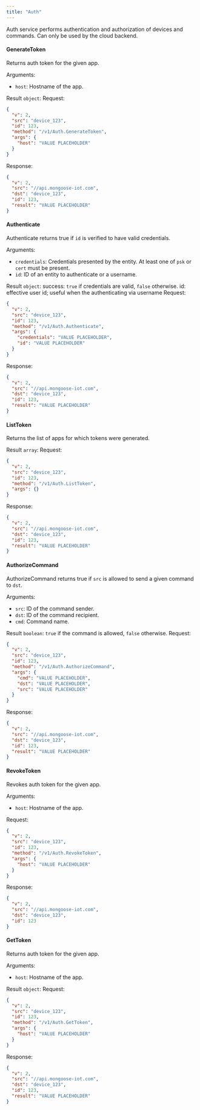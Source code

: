 ```yaml
---
title: "Auth"
---
```


Auth service performs authentication and authorization of devices and commands. Can only be used by the cloud backend.

#### GenerateToken
Returns auth token for the given app.

Arguments:
- `host`: Hostname of the app.

Result `object`: 
Request:
```json
{
  "v": 2,
  "src": "device_123",
  "id": 123,
  "method": "/v1/Auth.GenerateToken",
  "args": {
    "host": "VALUE PLACEHOLDER"
  }
}

```

Response:
```json
{
  "v": 2,
  "src": "//api.mongoose-iot.com",
  "dst": "device_123",
  "id": 123,
  "result": "VALUE PLACEHOLDER"
}

```

#### Authenticate
Authenticate returns true if `id` is verified to have valid credentials.

Arguments:
- `credentials`: Credentials presented by the entity. At least one of `psk` or `cert` must be present.
- `id`: ID of an entity to authenticate or a username.

Result `object`: success: `true` if credentials are valid, `false` otherwise. id: effective user id; useful when the authenticating via username
Request:
```json
{
  "v": 2,
  "src": "device_123",
  "id": 123,
  "method": "/v1/Auth.Authenticate",
  "args": {
    "credentials": "VALUE PLACEHOLDER",
    "id": "VALUE PLACEHOLDER"
  }
}

```

Response:
```json
{
  "v": 2,
  "src": "//api.mongoose-iot.com",
  "dst": "device_123",
  "id": 123,
  "result": "VALUE PLACEHOLDER"
}

```

#### ListToken
Returns the list of apps for which tokens were generated.


Result `array`: 
Request:
```json
{
  "v": 2,
  "src": "device_123",
  "id": 123,
  "method": "/v1/Auth.ListToken",
  "args": {}
}

```

Response:
```json
{
  "v": 2,
  "src": "//api.mongoose-iot.com",
  "dst": "device_123",
  "id": 123,
  "result": "VALUE PLACEHOLDER"
}

```

#### AuthorizeCommand
AuthorizeCommand returns true if `src` is allowed to send a given command to `dst`.

Arguments:
- `src`: ID of the command sender.
- `dst`: ID of the command recipient.
- `cmd`: Command name.

Result `boolean`: `true` if the command is allowed, `false` otherwise.
Request:
```json
{
  "v": 2,
  "src": "device_123",
  "id": 123,
  "method": "/v1/Auth.AuthorizeCommand",
  "args": {
    "cmd": "VALUE PLACEHOLDER",
    "dst": "VALUE PLACEHOLDER",
    "src": "VALUE PLACEHOLDER"
  }
}

```

Response:
```json
{
  "v": 2,
  "src": "//api.mongoose-iot.com",
  "dst": "device_123",
  "id": 123,
  "result": "VALUE PLACEHOLDER"
}

```

#### RevokeToken
Revokes auth token for the given app.

Arguments:
- `host`: Hostname of the app.

Request:
```json
{
  "v": 2,
  "src": "device_123",
  "id": 123,
  "method": "/v1/Auth.RevokeToken",
  "args": {
    "host": "VALUE PLACEHOLDER"
  }
}

```

Response:
```json
{
  "v": 2,
  "src": "//api.mongoose-iot.com",
  "dst": "device_123",
  "id": 123
}

```

#### GetToken
Returns auth token for the given app.

Arguments:
- `host`: Hostname of the app.

Result `object`: 
Request:
```json
{
  "v": 2,
  "src": "device_123",
  "id": 123,
  "method": "/v1/Auth.GetToken",
  "args": {
    "host": "VALUE PLACEHOLDER"
  }
}

```

Response:
```json
{
  "v": 2,
  "src": "//api.mongoose-iot.com",
  "dst": "device_123",
  "id": 123,
  "result": "VALUE PLACEHOLDER"
}

```


